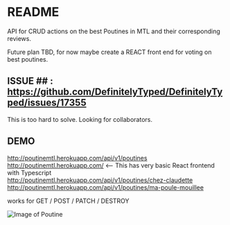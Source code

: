 # README

API for CRUD actions on the best Poutines in MTL and their corresponding reviews.

Future plan TBD, for now maybe create a REACT front end for voting on best poutines.

## ISSUE ## : https://github.com/DefinitelyTyped/DefinitelyTyped/issues/17355

This is too hard to solve. Looking for collaborators. 

## DEMO ##

<a href="http://poutinemtl.herokuapp.com/api/v1/poutines" target="_blank">http://poutinemtl.herokuapp.com/api/v1/poutines</a> <br>
http://poutinemtl.herokuapp.com/ <-- This has very basic React frontend with Typescript<br>
http://poutinemtl.herokuapp.com/api/v1/poutines/chez-claudette <br>
http://poutinemtl.herokuapp.com/api/v1/poutines/ma-poule-mouillee <br>

works for GET / POST / PATCH / DESTROY

![Image of Poutine](https://res.cloudinary.com/dppe5cx49/image/upload/v1600891403/cover_yhduki.jpg)
